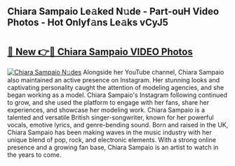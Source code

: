 ## Chiara Sampaio Le𝚊ked N𝚞de - Part-ouH Video Photos - Hot Onlyf𝚊ns Le𝚊ks vCyJ5

# <h2><a href="http://ac12879.deff.icu/?id=Chiara+Sampaio">🔗 New 👉🔴 Chiara Sampaio VIDEO Photos</a></h2>

[![Chiara Sampaio N𝚞des](https://i.imgur.com/rIISA9y.gif)](http://ac12879.deff.icu/?id=Chiara+Sampaio)
Alongside her YouTube channel, Chiara Sampaio also maintained an active presence on Instagram. Her stunning looks and captivating personality caught the attention of modeling agencies, and she began working as a model. Chiara Sampaio's Instagram following continued to grow, and she used the platform to engage with her fans, share her experiences, and showcase her modeling work. Chiara Sampaio is a talented and versatile British singer-songwriter, known for her powerful vocals, emotive lyrics, and genre-bending sound. Born and raised in the UK, Chiara Sampaio has been making waves in the music industry with her unique blend of pop, rock, and electronic elements. With a strong online presence and a growing fan base, Chiara Sampaio is an artist to watch in the years to come.
